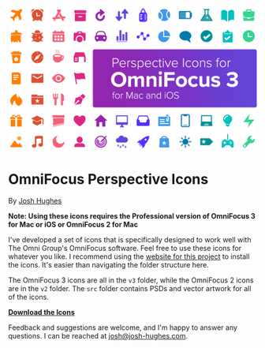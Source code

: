 ![Screenshot](src/v3/github-header.png)

# OmniFocus Perspective Icons

By [Josh Hughes](http://josh-hughes.com)

**Note: Using these icons requires the Professional version of OmniFocus 3 for Mac or iOS or OmniFocus 2 for Mac**

I've developed a set of icons that is specifically designed to work well with The Omni Group's OmniFocus software. Feel free to use these icons for whatever you like. I recommend using the [website for this project](https://omnifocusicons.josh-hughes.com) to install the icons. It's easier than navigating the folder structure here.

The OmniFocus 3 icons are all in the `v3` folder, while the OmniFocus 2 icons are in the `v2` folder. The `src` folder contains PSDs and vector artwork for all of the icons.

**[Download the Icons](https://github.com/deaghean/omnifocus-perspective-icons/archive/master.zip)**

Feedback and suggestions are welcome, and I'm happy to answer any questions. I can be reached at [josh@josh-hughes.com](mailto:josh@josh-hughes.com).